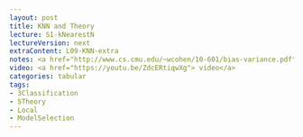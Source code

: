 ```yaml
---
layout: post
title: KNN and Theory
lecture: S1-kNearestN
lectureVersion: next
extraContent: L09-KNN-extra
notes: <a href="http://www.cs.cmu.edu/~wcohen/10-601/bias-variance.pdf"> Useful BiasVar </a>
video: <a href="https://youtu.be/ZdcERtiqwXg"> video</a> 
categories: tabular
tags:
- 3Classification
- 5Theory
- Local
- ModelSelection
---
```

